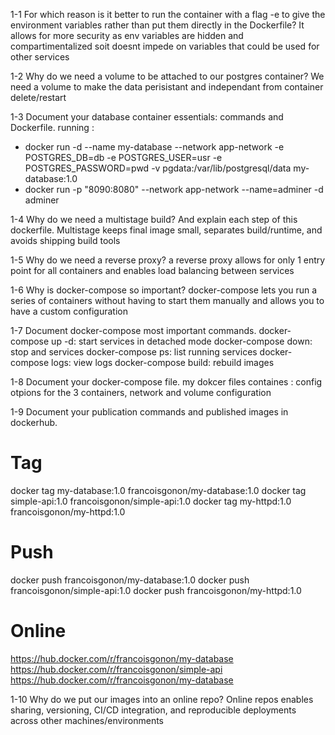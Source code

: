 1-1 For which reason is it better to run the container with a flag -e to give the environment variables rather than put them directly in the Dockerfile?
It allows for more security as env variables are hidden and compartimentalized soit doesnt impede on variables that could be used for other services

1-2 Why do we need a volume to be attached to our postgres container?
We need a volume to make the data perisistant and independant from container delete/restart

1-3 Document your database container essentials: commands and Dockerfile.
running : 
- docker run -d --name my-database --network app-network -e POSTGRES_DB=db -e POSTGRES_USER=usr -e POSTGRES_PASSWORD=pwd -v pgdata:/var/lib/postgresql/data my-database:1.0
- docker run -p "8090:8080" --network app-network --name=adminer -d adminer


1-4 Why do we need a multistage build? And explain each step of this dockerfile.
Multistage keeps final image small, separates build/runtime, and avoids shipping build tools

1-5 Why do we need a reverse proxy?
a reverse proxy allows for only 1 entry point for all containers and enables load balancing between services

1-6 Why is docker-compose so important?
docker-compose lets you run a series of containers without having to start them manually and allows you to have a custom configuration 

1-7 Document docker-compose most important commands.
docker-compose up -d: start services in detached mode
docker-compose down: stop and services
docker-compose ps: list running services
docker-compose logs: view logs
docker-compose build: rebuild images

1-8 Document your docker-compose file.
my dokcer files containes : config otpions for the 3 containers, network and volume configuration

1-9 Document your publication commands and published images in dockerhub.
# Tag 
docker tag my-database:1.0       francoisgonon/my-database:1.0
docker tag simple-api:1.0        francoisgonon/simple-api:1.0
docker tag my-httpd:1.0          francoisgonon/my-httpd:1.0

# Push
docker push francoisgonon/my-database:1.0
docker push francoisgonon/simple-api:1.0
docker push francoisgonon/my-httpd:1.0

# Online
https://hub.docker.com/r/francoisgonon/my-database
https://hub.docker.com/r/francoisgonon/simple-api
https://hub.docker.com/r/francoisgonon/my-database

1-10 Why do we put our images into an online repo?
Online repos enables sharing, versioning, CI/CD integration, and reproducible deployments across other machines/environments
